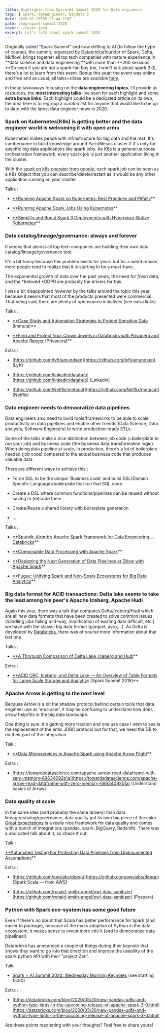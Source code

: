 ```yaml
---
title: Highlights from Spark+AI Summit 2020 for Data engineers
tags: [ spark, dataengineer, bigdata ]
date: 2020-07-23T05:25:44.226Z
path: blog/spark-summit-2020
cover: ./cover.jpeg
excerpt: Let's talk about spark summit 2020  
---
```


Originally called “Spark Summit” and now drifting to AI (to follow the hype of course), the summit, organized by [Databricks](undefined)(founder of Spark, Delta, MLflow) brings together all top tech companies with mature experience in **data science and data engineering **with more than **200 sessions. **So even if you are not a spark-fan boy (no, I won't talk about spark 3.0), there’s a lot to learn from this event. Bonus this year: the event was online and free and as usual, all talks+slides are available [here](https://databricks.com/sparkaisummit/north-america-2020/agenda).

In these takeaways focusing on the **data engineering topics**, I'll provide as resources, the **most interesting talks** I've seen for each highlight and some **extra bonus links**. Each highlight could be a dedicated article on its own, the idea here is to regroup a *curated list* for anyone that would like to be up to date with the latest data engineer news in 2020.

### Spark on Kubernetes(K8s) is getting better and the data engineer world is welcoming it with open arms

Kubernetes makes peace with infrastructure for big data and the rest. It's cumbersome to build knowledge around Yarn/Mesos cluster if it's only for specific big data applications like spark jobs. As K8s is a general-purpose orchestration framework, every spark job is *just* another application living in the cluster.

With the [spark on k8s operator from google](https://github.com/GoogleCloudPlatform/spark-on-k8s-operator), each spark job can be seen as a K8s Object that you can describe/delete/restart as it would be any other application running on your cluster.

Talks :

* [**Running Apache Spark on Kubernetes: Best Practices and Pitfalls](https://databricks.com/session_na20/running-apache-spark-on-kubernetes-best-practices-and-pitfalls)**

* [**Running Apache Spark Jobs Using Kubernetes](https://databricks.com/session_na20/running-apache-spark-jobs-using-kubernetes)**

* [**Simplify and Boost Spark 3 Deployments with Hypervisor-Native Kubernetes](https://databricks.com/session_na20/simplify-and-boost-spark-3-deployments-with-hypervisor-native-kubernetes)**

### Data catalog/lineage/governance: always and forever

It seems that almost all top tech companies are building their own data catalog/lineage/governance tool.

It's a bit funny because this problem exists for years but for a weird reason, more people tend to realize that it is starting to be a must-have.

The exponential growth of data over the past years, the need for *fresh* data, and the *beloved *GDPR are probably the drivers for this.

I was a bit disappointed however by the talks around the topic this year because it seems that most of the products presented were commercial. That being said, there are plenty of opensource initiatives (see extra links).

Talks :

* [**Case Study and Automation Strategies to Protect Sensitive Data](https://databricks.com/session_na20/case-study-and-automation-strategies-to-protect-sensitive-data) (Immuta)**

* [**Find and Protect Your Crown Jewels in Databricks with Privacera and Apache Ranger](https://databricks.com/session_na20/find-and-protect-your-crown-jewels-in-databricks-with-privacera-and-apache-ranger) (Privacera)**

Extra :

* [https://github.com/lyft/amundsen](https://github.com/lyft/amundsen) (Lyft)

* [https://github.com/linkedin/datahub](https://github.com/linkedin/datahub) (Linkedin)

* [https://github.com/Netflix/metacat](https://github.com/Netflix/metacat) (Netflix)

### **Data engineer needs to democratize data pipelines**

Data engineers also need to build tools/frameworks to be able to scale productivity on data pipelines and enable other friends (Data Science, Data analysts, Software Engineers) to write production-ready ETLs.

Some of the talks make a nice distinction between job code (=boilerplate to run your job) and business code (the business data transformation logic). When doing data pipeline at scale, in production, there’s a lot of boilerplate needed (job code) compared to the actual business code that produces valuable data.

There are different ways to achieve this :

* Force SQL to be the unique 'Business code' and build DSL(Domain Specific Language)/boilerplate that run that SQL code.

* Create a DSL where common functions/pipelines can be reused without having to (re)code them

* Create/Reuse a shared library with boilerplate generation

* …

Talks :

* [**Sputnik: Airbnb’s Apache Spark Framework for Data Engineering — Databricks](https://databricks.com/session_na20/sputnik-airbnbs-apache-spark-framework-for-data-engineering)**

* [**Composable Data Processing with Apache Spark](https://databricks.com/session_na20/composable-data-processing-with-apache-spark)**

* [**Designing the Next Generation of Data Pipelines at Zillow with Apache Spark](https://databricks.com/session_na20/designing-the-next-generation-of-data-pipelines-at-zillow-with-apache-spark)**

* [**Fugue: Unifying Spark and Non-Spark Ecosystems for Big Data Analytics](https://databricks.com/session_na20/fugue-unifying-spark-and-non-spark-ecosystems-for-big-data-analytics)**

### **Big data format for ACID transactions: Delta lake seems to take the lead among his peer's Apache Iceberg, Apache Hudi**

Again this year, there was a talk that compares Delta/Iceberg/Hudi which are all *new* data formats that have been created to solve common issues (handling jobs failing mid-way, modification of existing data difficult, etc.) we have with the classic big data format (parquet, avro,…). As Delta is developed by [Databricks](undefined), there was of course more information about that last one.

Talks :

* [**A Thorough Comparison of Delta Lake, Iceberg and Hudi](https://databricks.com/session_na20/a-thorough-comparison-of-delta-lake-iceberg-and-hudi)**

Extra :

* [**ACID ORC, Iceberg, and Delta Lake — An Overview of Table Formats for Large Scale Storage and Analytic](https://databricks.com/session_eu19/acid-orc-iceberg-and-delta-lake-an-overview-of-table-formats-for-large-scale-storage-and-analytics)s [Spark Summit 2019]**

### Apache Arrow is getting to the next level

Because Arrow is a bit the shadow protocol behind certain tools that data engineer use as 'end-user', it may be confusing to understand how does arrow help/fits in the big data landscape.

One thing is sure: it's getting more traction and one use case I wish to see is the replacement of the antic JDBC protocol but for that, we need the DB to do their part of the integration.

Talk :

* [**Data Microservices in Apache Spark using Apache Arrow Flight](https://databricks.com/session_na20/data-microservices-in-apache-spark-using-apache-arrow-flight)**

Extra :

* [https://towardsdatascience.com/apache-arrow-read-dataframe-with-zero-memory-69634092b1a](https://towardsdatascience.com/apache-arrow-read-dataframe-with-zero-memory-69634092b1a) (Understand basics of Arrow)

### Data quality at scale

In the same idea (and probably the same drivers) than data lineage/catalog/governance, data quality got its own big piece of the cake. [Great expectations](https://github.com/great-expectations/great_expectations) is a really nice framework for data quality and comes with a bunch of integrations (pandas, spark, BigQuery, Redshift). There was a dedicated talk about it, so check it out!

Talk :

[**Automated Testing For Protecting Data Pipelines from Undocumented Assumptions](https://databricks.com/session_na20/automated-testing-for-protecting-data-pipelines-from-undocumented-assumptions)**

Extra :

* [https://github.com/awslabs/deequ](https://github.com/awslabs/deequ) (Spark Scala — from AWS)

* [https://github.com/ronald-smith-angel/owl-data-sanitizer](https://github.com/ronald-smith-angel/owl-data-sanitizer) (Pyspark)

### Python with Spark eco-system has some good future

Even if there's no doubt that Scala has better performance for Spark (and easier to package), because of the mass adoption of Python in the data ecosystem, it makes sense to invest more into it (and to democratize data pipelines!).

Databricks has announced a couple of things during their keynote that shows they want to go into that direction and improve the usability of the spark python API with their "project Zen".

Talk:

* [Spark + AI Summit 2020: Wednesday Morning Keynotes](https://databricks.com/session_na20/wednesday-morning-keynotes) (see starting 15:50)

Extra :

* [https://databricks.com/blog/2020/05/20/new-pandas-udfs-and-python-type-hints-in-the-upcoming-release-of-apache-spark-3-0.html](https://databricks.com/blog/2020/05/20/new-pandas-udfs-and-python-type-hints-in-the-upcoming-release-of-apache-spark-3-0.html)

Are these points resonating with your thoughts? Feel free to share yours!
